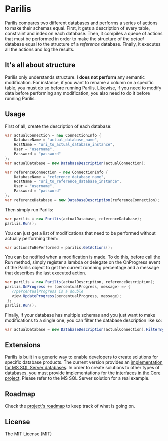 # Parilis

Parilis compares two different databases and performs a series of actions to make their schemas equal. First, it gets a description of every table, constraint and index on each database. Then, it compiles a queue of actions that must be performed in order to make the structure of the *actual* database equal to the structure of a *reference* database. Finally, it executes all the actions and log the results.

## It's all about structure

Parilis only understands structure. I **does not perform** any semantic modification. For instance, if you want to rename a column on a specific table, you must do so before running Parilis. Likewise, if you need to modify data before performing any modification, you also need to do it before running Parilis.

## Usage

First of all, create the description of each database:

```csharp
var actualConnection = new ConnectionInfo {
	DatabaseName = "actual_database_name",
	HostName = "uri_to_actual_database_instance",
	User = "username",
	Password = "password"
};
var actualDatabase = new DatabaseDescription(actualConnection);

var referenceConnection = new ConnectionInfo {
	DatabaseName = "reference_database_name",
	HostName = "uri_to_reference_database_instance",
	User = "username",
	Password = "password"
};
var referenceDatabase = new DatabaseDescription(referenceConnection);
```

Then simply run Parilis:

```csharp
var parilis = new Parilis(actualDatabase, referenceDatabase);
parilis.Run();
```

You can just get a list of modifications that need to be performed without actually performing them:

```csharp
var actionsToBePerformed = parilis.GetActions();
```
You can be notified when a modification is made. To do this, before call the Run method, simply register a lambda or delegate on the OnProgress event of the Parilis object to get the current runnning percentage and a message that describes the last executed action.

```csharp
var parilis = new Parilis(actualDescription, referenceDescription);
parilis.OnProgress += (percentualProgress, message) => {
   //percentualProgress is a double
   view.UpdateProgress(percentualProgress, message);
 };
parilis.Run();
```

Finally, if your database has multiple schemas and you just want to make modifications to a single one, you can filter the database description like so:

```csharp
var actualDatabase = new DatabaseDescription(actualConnection).FilterBySchema("schema_name");
```

## Extensions

Parilis is built in a generic way to enable developers to create solutions for specific database products. The current version provides an [implementation for MS SQL Server databases](https://github.com/thiagotts/parilis/tree/master/SqlServer). In order to create solutions to other types of databases, you must provide implementations for the [interfaces in the Core project](https://github.com/thiagotts/parilis/tree/master/Core/Interfaces). Please refer to the MS SQL Server solution for a real example.

## Roadmap

Check the [project's roadmap](https://trello.com/b/dfrQlizZ) to keep track of what is going on.

## License

The MIT License (MIT)